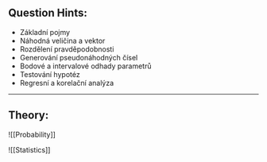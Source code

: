## Question Hints:
- Základní pojmy
- Náhodná veličina a vektor
- Rozdělení pravděpodobnosti
- Generování pseudonáhodných čísel
- Bodové a intervalové odhady parametrů
- Testování hypotéz
- Regresní a korelační analýza
---
## Theory:
![[Probability]]

![[Statistics]]

